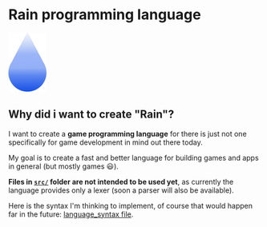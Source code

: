 # Rain programming language
![](icons/Rain-File-Icon.png)

## Why did i want to create "Rain"?

I want to create a **game programming language** for there is just not one specifically for game development in mind out there today.

My goal is to create a fast and better language for building games and apps in general (but mostly games 😃).

**Files in [`src/`](src/) folder are not intended to be used yet**, as currently the language provides only a lexer (soon a parser will also be available).

Here is the syntax I'm thinking to implement, of course that would happen far in the future: [language_syntax file](language_syntax.md).
